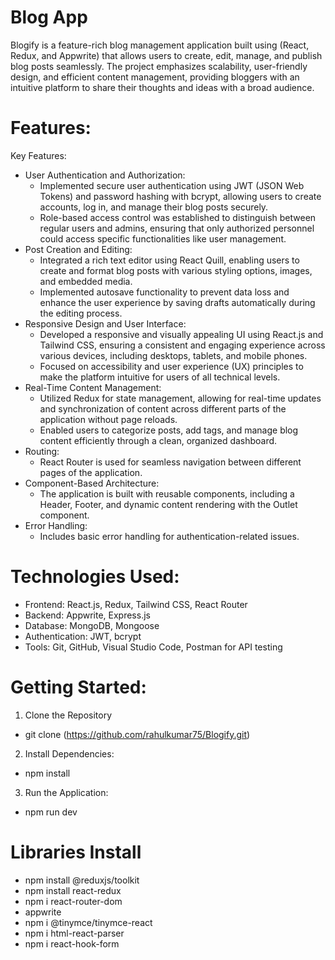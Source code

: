 # Blog App
Blogify is a feature-rich blog management application built using (React, Redux, and Appwrite) that allows users to create, edit, manage, and publish blog posts seamlessly. The project emphasizes scalability, user-friendly design, and efficient content management, providing bloggers with an intuitive platform to share their thoughts and ideas with a broad audience.
# Features:
Key Features:

* User Authentication and Authorization:
  - Implemented secure user authentication using JWT (JSON Web Tokens) and password hashing with bcrypt, allowing users to create accounts, log in, and manage their blog posts securely.
  - Role-based access control was established to distinguish between regular users and admins, ensuring that only authorized personnel could access specific functionalities like user management.
* Post Creation and Editing:
  - Integrated a rich text editor using React Quill, enabling users to create and format blog posts with various styling options, images, and embedded media.
  - Implemented autosave functionality to prevent data loss and enhance the user experience by saving drafts automatically during the editing process.
* Responsive Design and User Interface:
  - Developed a responsive and visually appealing UI using React.js and Tailwind CSS, ensuring a consistent and engaging experience across various devices, including desktops, tablets, and mobile phones.
  - Focused on accessibility and user experience (UX) principles to make the platform intuitive for users of all technical levels.
* Real-Time Content Management:
  - Utilized Redux for state management, allowing for real-time updates and synchronization of content across different parts of the application without page reloads.
  - Enabled users to categorize posts, add tags, and manage blog content efficiently through a clean, organized dashboard.
* Routing:
  - React Router is used for seamless navigation between different pages of the application.
* Component-Based Architecture:
  - The application is built with reusable components, including a Header, Footer, and dynamic content rendering with the Outlet component.
* Error Handling:
  - Includes basic error handling for authentication-related issues.


# Technologies Used:
* Frontend: React.js, Redux, Tailwind CSS, React Router
* Backend:  Appwrite, Express.js
* Database: MongoDB, Mongoose
* Authentication: JWT, bcrypt
* Tools: Git, GitHub, Visual Studio Code, Postman for API testing

  
# Getting Started:
1. Clone the Repository
  * git clone (https://github.com/rahulkumar75/Blogify.git)
2. Install Dependencies:
  * npm install
3. Run the Application:
  * npm run dev

# Libraries Install
- npm install @reduxjs/toolkit
- npm install react-redux
- npm i react-router-dom
- appwrite
- npm i @tinymce/tinymce-react
- npm i html-react-parser
- npm i react-hook-form 

